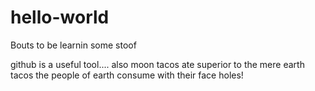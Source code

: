 hello-world
===========

Bouts to be learnin some stoof

github is a useful tool....
also moon tacos ate superior to the mere earth tacos the people of earth consume with their face holes!
